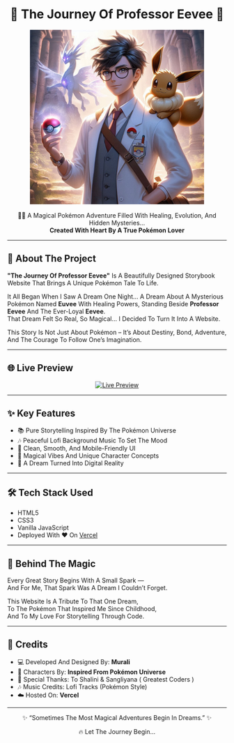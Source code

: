 <h1 align="center">🌟 The Journey Of Professor Eevee 🌟</h1>

<p align="center">
  <img src="src/main.png" alt="Professor Eevee With Eevee And Euvee" width="400"/>
</p>

<p align="center">
  🧪✨ A Magical Pokémon Adventure Filled With Healing, Evolution, And Hidden Mysteries...  
  <br/>
  <strong>Created With Heart By A True Pokémon Lover</strong>
</p>

---

## 📖 About The Project

**"The Journey Of Professor Eevee"** Is A Beautifully Designed Storybook Website That Brings A Unique Pokémon Tale To Life.

It All Began When I Saw A Dream One Night... A Dream About A Mysterious Pokémon Named **Euvee** With Healing Powers, Standing Beside **Professor Eevee** And The Ever-Loyal **Eevee**.  
That Dream Felt So Real, So Magical... I Decided To Turn It Into A Website.

This Story Is Not Just About Pokémon – It’s About Destiny, Bond, Adventure, And The Courage To Follow One’s Imagination.

---

## 🌐 Live Preview

<p align="center">
  <a href="https://journey-of-professor-eevee.vercel.app/" target="_blank">
    <img src="https://img.shields.io/badge/🌟 View Live Website -purple?style=for-the-badge&logo=vercel" alt="Live Preview"/>
  </a>
</p>

---

## ✨ Key Features

- 📚 Pure Storytelling Inspired By The Pokémon Universe  
- 🎶 Peaceful Lofi Background Music To Set The Mood  
- 🌈 Clean, Smooth, And Mobile-Friendly UI  
- 🧩 Magical Vibes And Unique Character Concepts  
- 🌌 A Dream Turned Into Digital Reality

---

## 🛠️ Tech Stack Used

- HTML5  
- CSS3  
- Vanilla JavaScript  
- Deployed With ❤️ On [Vercel](https://vercel.com/)

---

## 🌟 Behind The Magic

Every Great Story Begins With A Small Spark —  
And For Me, That Spark Was A Dream I Couldn’t Forget.

This Website Is A Tribute To That One Dream,  
To The Pokémon That Inspired Me Since Childhood,  
And To My Love For Storytelling Through Code.  

---

## 🧡 Credits

- 💻 Developed And Designed By: **Murali**  
- 🦊 Characters By: **Inspired From Pokémon Universe**  
- 🧁 Special Thanks: To Shalini & Sangliyana ( Greatest Coders )
- 🎶 Music Credits: Lofi Tracks (Pokémon Style)  
- ☁️ Hosted On: **Vercel**

---

<p align="center">
  ✨ “Sometimes The Most Magical Adventures Begin In Dreams.” ✨  
</p>

<p align="center">
  🔥 Let The Journey Begin...
</p>
